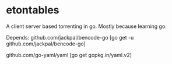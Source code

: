 # etontables
A client server based torrenting in go. Mostly because learning go. 

Depends:
github.com/jackpal/bencode-go
 [go get -u github.com/jackpal/bencode-go]

github.com/go-yaml/yaml
 [go get gopkg.in/yaml.v2]